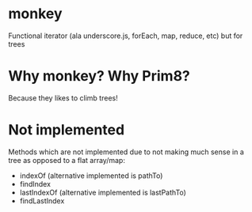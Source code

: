 # monkey
Functional iterator (ala underscore.js, forEach, map, reduce, etc) but for trees

# Why monkey? Why Prim8?
Because they likes to climb trees!

# Not implemented
Methods which are not implemented due to not making much sense in a tree
as opposed to a flat array/map:

* indexOf (alternative implemented is pathTo)
* findIndex
* lastIndexOf (alternative implemented is lastPathTo)
* findLastIndex



